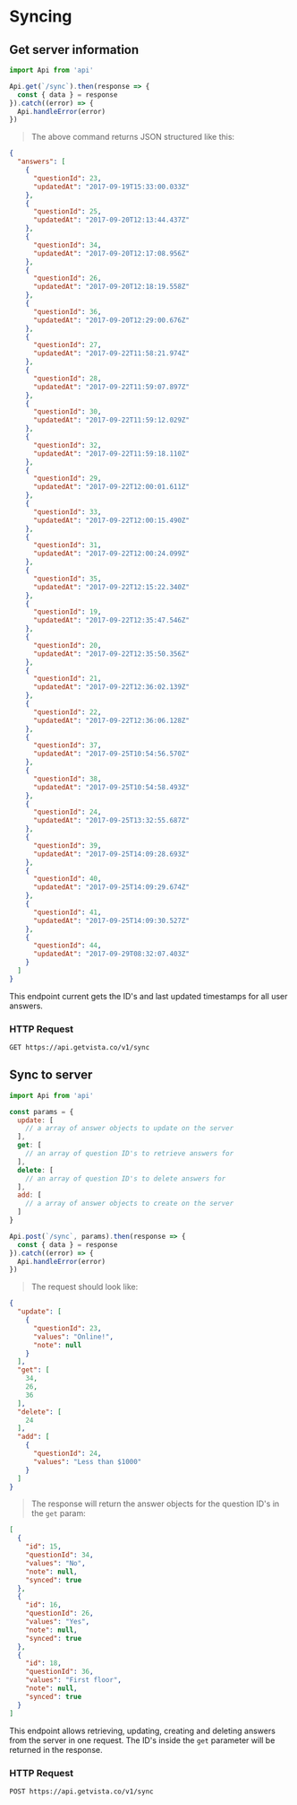 # Syncing

## Get server information

```javascript
import Api from 'api'

Api.get(`/sync`).then(response => {
  const { data } = response
}).catch((error) => {
  Api.handleError(error)
})
```

> The above command returns JSON structured like this:

```json
{
  "answers": [
    {
      "questionId": 23,
      "updatedAt": "2017-09-19T15:33:00.033Z"
    },
    {
      "questionId": 25,
      "updatedAt": "2017-09-20T12:13:44.437Z"
    },
    {
      "questionId": 34,
      "updatedAt": "2017-09-20T12:17:08.956Z"
    },
    {
      "questionId": 26,
      "updatedAt": "2017-09-20T12:18:19.558Z"
    },
    {
      "questionId": 36,
      "updatedAt": "2017-09-20T12:29:00.676Z"
    },
    {
      "questionId": 27,
      "updatedAt": "2017-09-22T11:58:21.974Z"
    },
    {
      "questionId": 28,
      "updatedAt": "2017-09-22T11:59:07.897Z"
    },
    {
      "questionId": 30,
      "updatedAt": "2017-09-22T11:59:12.029Z"
    },
    {
      "questionId": 32,
      "updatedAt": "2017-09-22T11:59:18.110Z"
    },
    {
      "questionId": 29,
      "updatedAt": "2017-09-22T12:00:01.611Z"
    },
    {
      "questionId": 33,
      "updatedAt": "2017-09-22T12:00:15.490Z"
    },
    {
      "questionId": 31,
      "updatedAt": "2017-09-22T12:00:24.099Z"
    },
    {
      "questionId": 35,
      "updatedAt": "2017-09-22T12:15:22.340Z"
    },
    {
      "questionId": 19,
      "updatedAt": "2017-09-22T12:35:47.546Z"
    },
    {
      "questionId": 20,
      "updatedAt": "2017-09-22T12:35:50.356Z"
    },
    {
      "questionId": 21,
      "updatedAt": "2017-09-22T12:36:02.139Z"
    },
    {
      "questionId": 22,
      "updatedAt": "2017-09-22T12:36:06.128Z"
    },
    {
      "questionId": 37,
      "updatedAt": "2017-09-25T10:54:56.570Z"
    },
    {
      "questionId": 38,
      "updatedAt": "2017-09-25T10:54:58.493Z"
    },
    {
      "questionId": 24,
      "updatedAt": "2017-09-25T13:32:55.687Z"
    },
    {
      "questionId": 39,
      "updatedAt": "2017-09-25T14:09:28.693Z"
    },
    {
      "questionId": 40,
      "updatedAt": "2017-09-25T14:09:29.674Z"
    },
    {
      "questionId": 41,
      "updatedAt": "2017-09-25T14:09:30.527Z"
    },
    {
      "questionId": 44,
      "updatedAt": "2017-09-29T08:32:07.403Z"
    }
  ]
}
```

This endpoint current gets the ID's and last updated timestamps for all user answers.

### HTTP Request

`GET https://api.getvista.co/v1/sync`

## Sync to server

```javascript
import Api from 'api'

const params = {
  update: [
    // a array of answer objects to update on the server
  ],
  get: [
    // an array of question ID's to retrieve answers for
  ],
  delete: [
    // an array of question ID's to delete answers for
  ],
  add: [
    // a array of answer objects to create on the server
  ]
}

Api.post(`/sync`, params).then(response => {
  const { data } = response
}).catch((error) => {
  Api.handleError(error)
})
```

> The request should look like:

```json
{
  "update": [
    {
      "questionId": 23,
      "values": "Online!",
      "note": null
    }
  ],
  "get": [
    34,
    26,
    36
  ],
  "delete": [
    24
  ],
  "add": [
    {
      "questionId": 24,
      "values": "Less than $1000"
    }
  ]
}
```

> The response will return the answer objects for the question ID's in the `get` param:

```json
[
  {
    "id": 15,
    "questionId": 34,
    "values": "No",
    "note": null,
    "synced": true
  },
  {
    "id": 16,
    "questionId": 26,
    "values": "Yes",
    "note": null,
    "synced": true
  },
  {
    "id": 18,
    "questionId": 36,
    "values": "First floor",
    "note": null,
    "synced": true
  }
]
```

This endpoint allows retrieving, updating, creating and deleting answers from the server in one request. The ID's inside the `get` parameter will be returned in the response.

### HTTP Request

`POST https://api.getvista.co/v1/sync`
